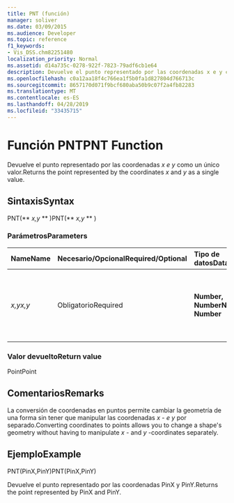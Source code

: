 ```yaml
---
title: PNT (función)
manager: soliver
ms.date: 03/09/2015
ms.audience: Developer
ms.topic: reference
f1_keywords:
- Vis_DSS.chm82251480
localization_priority: Normal
ms.assetid: d14a735c-0278-922f-7823-79adf6cb1e64
description: Devuelve el punto representado por las coordenadas x e y como un único valor.
ms.openlocfilehash: c0a12aa18f4c766ea1f5b0fa1d827804d766713c
ms.sourcegitcommit: 8657170d071f9bcf680aba50b9c07f2a4fb82283
ms.translationtype: MT
ms.contentlocale: es-ES
ms.lasthandoff: 04/28/2019
ms.locfileid: "33435715"
---
```

# <a name="pnt-function"></a><span data-ttu-id="88983-103">Función PNT</span><span class="sxs-lookup"><span data-stu-id="88983-103">PNT Function</span></span>

<span data-ttu-id="88983-104">Devuelve el punto representado por las coordenadas  _x_  _e y_ como un único valor.</span><span class="sxs-lookup"><span data-stu-id="88983-104">Returns the point represented by the coordinates  _x_ and  _y_ as a single value.</span></span> 
  
## <a name="syntax"></a><span data-ttu-id="88983-105">Sintaxis</span><span class="sxs-lookup"><span data-stu-id="88983-105">Syntax</span></span>

<span data-ttu-id="88983-106">PNT(\*\* *x,y* \*\* )</span><span class="sxs-lookup"><span data-stu-id="88983-106">PNT(\*\* *x,y* \*\* )</span></span> 
  
### <a name="parameters"></a><span data-ttu-id="88983-107">Parámetros</span><span class="sxs-lookup"><span data-stu-id="88983-107">Parameters</span></span>

|<span data-ttu-id="88983-108">**Name**</span><span class="sxs-lookup"><span data-stu-id="88983-108">**Name**</span></span>|<span data-ttu-id="88983-109">**Necesario/Opcional**</span><span class="sxs-lookup"><span data-stu-id="88983-109">**Required/Optional**</span></span>|<span data-ttu-id="88983-110">**Tipo de datos**</span><span class="sxs-lookup"><span data-stu-id="88983-110">**Data Type**</span></span>|<span data-ttu-id="88983-111">**Descripción**</span><span class="sxs-lookup"><span data-stu-id="88983-111">**Description**</span></span>|
|:-----|:-----|:-----|:-----|
| <span data-ttu-id="88983-112">_x,y_</span><span class="sxs-lookup"><span data-stu-id="88983-112">_x,y_</span></span> <br/> |<span data-ttu-id="88983-113">Obligatorio</span><span class="sxs-lookup"><span data-stu-id="88983-113">Required</span></span>  <br/> |<span data-ttu-id="88983-114">**Number, Number**</span><span class="sxs-lookup"><span data-stu-id="88983-114">**Number, Number**</span></span> <br/> |<span data-ttu-id="88983-115">Coordenadas del punto en el sistema de coordenadas de la forma actual.</span><span class="sxs-lookup"><span data-stu-id="88983-115">The coordinates of the point in the coordinate system of the current shape.</span></span>  <br/> |
   
### <a name="return-value"></a><span data-ttu-id="88983-116">Valor devuelto</span><span class="sxs-lookup"><span data-stu-id="88983-116">Return value</span></span>

<span data-ttu-id="88983-117">Point</span><span class="sxs-lookup"><span data-stu-id="88983-117">Point</span></span>
  
## <a name="remarks"></a><span data-ttu-id="88983-118">Comentarios</span><span class="sxs-lookup"><span data-stu-id="88983-118">Remarks</span></span>

<span data-ttu-id="88983-119">La conversión de coordenadas en puntos permite cambiar la geometría de una forma sin tener que manipular las coordenadas  *x*  -  *e y*  por separado.</span><span class="sxs-lookup"><span data-stu-id="88983-119">Converting coordinates to points allows you to change a shape's geometry without having to manipulate  *x*  - and  *y*  -coordinates separately.</span></span> 
  
## <a name="example"></a><span data-ttu-id="88983-120">Ejemplo</span><span class="sxs-lookup"><span data-stu-id="88983-120">Example</span></span>

<span data-ttu-id="88983-121">PNT(PinX,PinY)</span><span class="sxs-lookup"><span data-stu-id="88983-121">PNT(PinX,PinY)</span></span> 
  
<span data-ttu-id="88983-122">Devuelve el punto representado por las coordenadas PinX y PinY.</span><span class="sxs-lookup"><span data-stu-id="88983-122">Returns the point represented by PinX and PinY.</span></span> 
  

